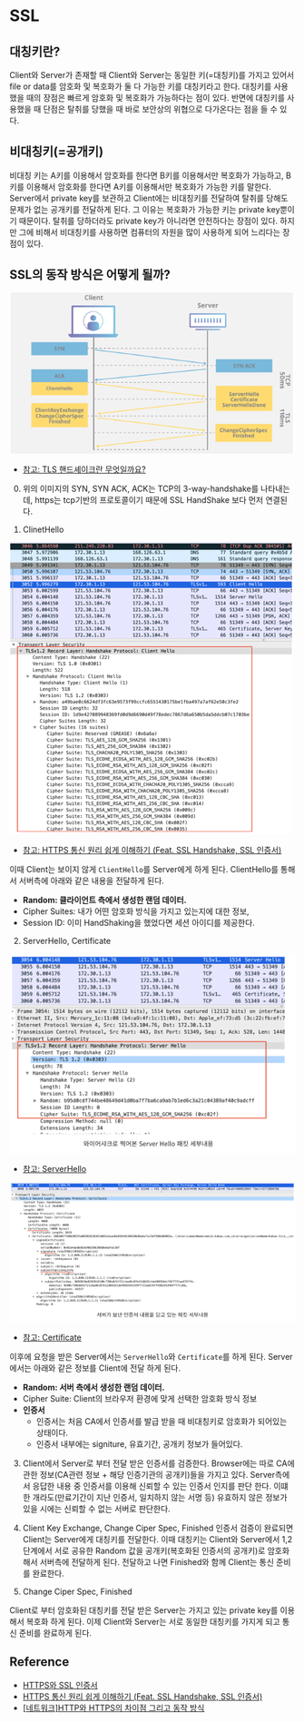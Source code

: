 # SSL

## 대칭키란?
Client와 Server가 존재할 때  Client와 Server는 동일한 키(=대칭키)를 가지고 있어서 file or data를 
암호화 및 복호화가 둘 다 가능한 키를 대칭키라고 한다.
대칭키를 사용했을 때의 장점은 빠르게 암호화 및 복호화가 가능하다는 점이 있다. 반면에 대칭키를 사용했을 때 단점은 탈취를 당했을 때 바로 보안상의 위협으로 다가온다는 점을 들 수 있다.

## 비대칭키(=공개키)
비대칭 키는 A키를 이용해서 암호화를 한다면 B키를 이용해서만 복호화가 가능하고, B키를 이용해서 암호화를 한다면 A키를 이용해서만 복호화가 가능한 키를 말한다.
Server에서 private key를 보관하고 Client에는 비대칭키를 전달하여 탈취를 당해도 문제가 없는 공개키를 전달하게 된다. 그 이유는 복호화가 가능한 키는 private key뿐이기 때문이다.
탈취를 당하더라도 private key가 아니라면 안전하다는 장점이 있다. 하지만 그에 비해서 비대칭키를 사용하면 컴퓨터의 자원을 많이 사용하게 되어 느리다는 장점이 있다.

## SSL의 동작 방식은 어떻게 될까?

![hand_shake.png](hand_shake.png)
* [참고: TLS 핸드셰이크란 무엇일까요?](https://www.cloudflare.com/ko-kr/learning/ssl/what-happens-in-a-tls-handshake/)

0. 위의 이미지의 SYN, SYN ACK, ACK는 TCP의 3-way-handshake를 나타내는데, https는 tcp기반의 프로토콜이기 때문에 SSL HandShake 보다 먼저 연결된다. 

1. ClinetHello

![img.png](img.png)
* [참고: HTTPS 통신 원리 쉽게 이해하기 (Feat. SSL Handshake, SSL 인증서)](https://nuritech.tistory.com/25)

이때 Client는 보이지 않게 `ClientHello`를 Server에게 하게 된다. ClientHello를 통해서 서버측에 아래와 같은 내용을 전달하게 된다.
* **Random: 클라이언트 측에서 생성한 랜덤 데이터.**
* Cipher Suites: 내가 어떤 암호화 방식을 가지고 있는지에 대한 정보,   
* Session ID: 이미 HandShaking을 했었다면 세션 아이디를 제공한다.

2. ServerHello, Certificate

![img_1.png](img_1.png)
* [참고: ServerHello](https://nuritech.tistory.com/25)

![img_2.png](img_2.png)
* [참고: Certificate](https://nuritech.tistory.com/25)

이후에 요청을 받은 Server에서는 `ServerHello`와 `Certificate`를 하게 된다.  Server에서는 아래와 같은 정보를 Client에 전달 하게 된다.
* **Random: 서버 측에서 생성한 랜덤 데이터.**
* Cipher Suite: Client의 브라우저 환경에 맞게 선택한 암호화 방식 정보
* **인증서**
  * 인증서는 처음 CA에서 인증서를 발급 받을 때 비대칭키로 암호화가 되어있는 상태이다. 
  * 인증서 내부에는 signiture, 유효기간, 공개키 정보가 들어있다.

3. Client에서 Server로 부터 전달 받은 인증서를 검증한다.
Browser에는 따로 CA에 관한 정보(CA관련 정보 + 해당 인증기관의 공개키)들을 가지고 있다.
Server측에서 응답한 내용 중 인증서를 이용해 신뢰할 수 있는 인증서 인지를 판단 한다. 이떄 한 개라도(만료기간이 지난 인증서, 일치하지 않는 서명 등) 유효하지 않은 정보가 있을 시에는 신뢰할 수 없는 서버로 판단한다.


4. Client Key Exchange, Change Ciper Spec, Finished
인증서 검증이 완료되면 Client는 Server에게 대칭키를 전달한다.
이때 대칭키는 Client와 Server에서 1,2 단계에서 서로 공유한 Random 값을 공개키(복호화된 인증서의 공개키)로 암호화해서 서버측에 전달하게 된다.
전달하고 나면 Finished와 함께 Client는 통신 준비를 완료한다.


5. Change Ciper Spec, Finished

Client로 부터 암호화된 대칭키를 전달 받은 Server는 가지고 있는 private key를 이용해서 복호화 하게 된다.
이제 Client와 Server는 서로 동일한 대칭키를 가지게 되고 통신 준비를 완료하게 된다.



## Reference 
* [HTTPS와 SSL 인증서](https://opentutorials.org/course/228/4894)
* [HTTPS 통신 원리 쉽게 이해하기 (Feat. SSL Handshake, SSL 인증서)](https://nuritech.tistory.com/25)
* [[네트워크]HTTP와 HTTPS의 차이점 그리고 동작 방식](https://devdy.tistory.com/14)